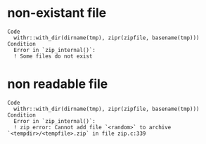 # non-existant file

    Code
      withr::with_dir(dirname(tmp), zipr(zipfile, basename(tmp)))
    Condition
      Error in `zip_internal()`:
      ! Some files do not exist

# non readable file

    Code
      withr::with_dir(dirname(tmp), zipr(zipfile, basename(tmp)))
    Condition
      Error in `zip_internal()`:
      ! zip error: Cannot add file `<random>` to archive `<tempdir>/<tempfile>.zip` in file zip.c:339

